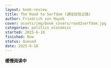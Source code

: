 ```yaml
---
layout: book-review
title: The Road to Serfdom (通往奴役之路)
author: Friedrich von Hayek
cover: assets/img/book_covers/road2serfdom.jpg
categories: politics economics
started: 2025-6-18
finished: Now
status: Queued
date: 2025-6-18
---
```


**缓慢阅读中**